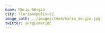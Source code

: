 ```yaml
---
name: Mário Sèrgio
city: Florianópolis-SC
image_path: ../images/team/mario_sergio.jpg
twitter: sergiomarioq
---
```


